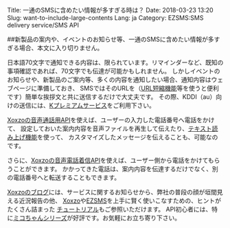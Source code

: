 Title: 一通のSMSに含めたい情報が多すぎる時は？
Date: 2018-03-23 13:20
Slug: want-to-include-large-contents
Lang: ja
Category: EZSMS:SMS delivery service/SMS API

##新製品の案内や、イベントのお知らせ等、一通のSMSに含めたい情報が多すぎる場合、本文に入り切りません。

日本語70文字で通知できる内容は、限られています。リマインダーなど、既知の事項確認であれば、70文字でも伝達が可能かもしれません。
しかしイベントのお知らせや、新製品のご案内等、多くの内容を通知したい場合、通知内容はウェブページに準備しておき、
SMSではそのURLを（[URL短縮機能](https://goo.gl/)等を使うと便利です）簡単な挨拶文と共に送信するだけで大丈夫です。
その際、KDDI（au）向けの送信には、[Kプレミアムサービス](https://www.ezsms.biz/ja/faq/our-service/#kpremium)をご利用下さい。

[Xoxzoの音声通話用API](https://www.xoxzo.com/ja/about/voice-api/)を使えば、ユーザーの入力した電話番号へ電話をかけて、
設定しておいた案内内容を音声ファイルを再生して伝えたり、[テキスト読み上げ機能](https://www.xoxzo.com/ja/about/utilities-api/)を使って、
カスタマイズしたメッセージを伝えることも、可能なのです。

さらに、[Xoxzoの音声電話着信API](https://www.xoxzo.com/ja/about/dial-in-api/)を使えば、ユーザー側から電話をかけてもらうことができます。
かかってきた電話は、案内内容を伝達するだけでなく、別の電話番号へと転送することもできます。

[Xoxzoのブログ](https://blog.xoxzo.com/ja/)には、サービスに関するお知らせから、弊社の普段の顔が垣間見える近況報告の他、
[Xoxzo](https://www.xoxzo.com/ja/)や[EZSMS](https://www.ezsms.biz/ja/)を上手に賢く使いこなすための、ヒントがたくさん詰まった
[チュートリアル](https://blog.xoxzo.com/ja/tutorials/)もご参照いただけます。
API初心者には、特に[ミコちゃんシリーズ](https://blog.xoxzo.com/ja/tag/mikochiyan/)が好評です。お気軽にお立ち寄り下さい。
